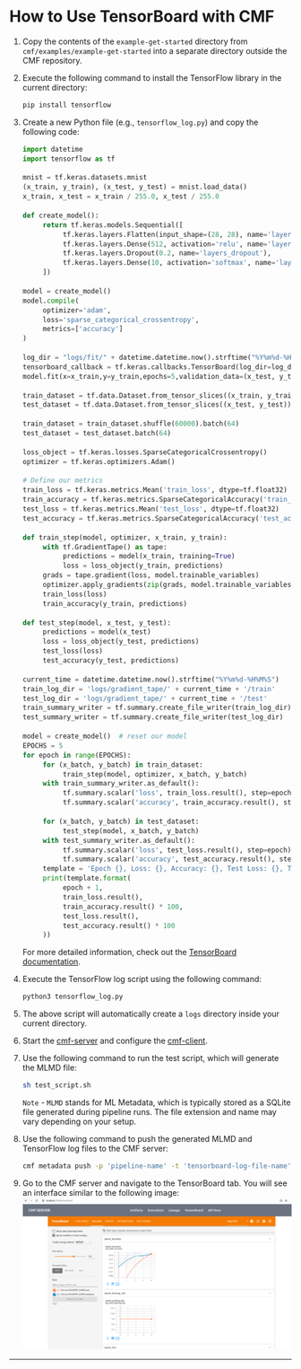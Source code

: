# How to Use TensorBoard with CMF

1. Copy the contents of the `example-get-started` directory from  
	`cmf/examples/example-get-started` into a separate directory outside the CMF repository.

2. Execute the following command to install the TensorFlow library in the
	current directory:
  	```bash
  	pip install tensorflow
  	```

3. Create a new Python file (e.g., `tensorflow_log.py`) and copy the following code:

	```python
	import datetime
	import tensorflow as tf

	mnist = tf.keras.datasets.mnist
	(x_train, y_train), (x_test, y_test) = mnist.load_data()
	x_train, x_test = x_train / 255.0, x_test / 255.0

	def create_model():
		 return tf.keras.models.Sequential([
			  tf.keras.layers.Flatten(input_shape=(28, 28), name='layers_flatten'),
			  tf.keras.layers.Dense(512, activation='relu', name='layers_dense'),
			  tf.keras.layers.Dropout(0.2, name='layers_dropout'),
			  tf.keras.layers.Dense(10, activation='softmax', name='layers_dense_2')
		 ])

	model = create_model()
	model.compile(
		 optimizer='adam',
		 loss='sparse_categorical_crossentropy',
		 metrics=['accuracy']
	)

	log_dir = "logs/fit/" + datetime.datetime.now().strftime("%Y%m%d-%H%M%S")
	tensorboard_callback = tf.keras.callbacks.TensorBoard(log_dir=log_dir, histogram_freq=1)
	model.fit(x=x_train,y=y_train,epochs=5,validation_data=(x_test, y_test),callbacks=[tensorboard_callback])

	train_dataset = tf.data.Dataset.from_tensor_slices((x_train, y_train))
	test_dataset = tf.data.Dataset.from_tensor_slices((x_test, y_test))

	train_dataset = train_dataset.shuffle(60000).batch(64)
	test_dataset = test_dataset.batch(64)

	loss_object = tf.keras.losses.SparseCategoricalCrossentropy()
	optimizer = tf.keras.optimizers.Adam()

	# Define our metrics
	train_loss = tf.keras.metrics.Mean('train_loss', dtype=tf.float32)
	train_accuracy = tf.keras.metrics.SparseCategoricalAccuracy('train_accuracy')
	test_loss = tf.keras.metrics.Mean('test_loss', dtype=tf.float32)
	test_accuracy = tf.keras.metrics.SparseCategoricalAccuracy('test_accuracy')

	def train_step(model, optimizer, x_train, y_train):
		 with tf.GradientTape() as tape:
			  predictions = model(x_train, training=True)
			  loss = loss_object(y_train, predictions)
		 grads = tape.gradient(loss, model.trainable_variables)
		 optimizer.apply_gradients(zip(grads, model.trainable_variables))
		 train_loss(loss)
		 train_accuracy(y_train, predictions)

	def test_step(model, x_test, y_test):
		 predictions = model(x_test)
		 loss = loss_object(y_test, predictions)
		 test_loss(loss)
		 test_accuracy(y_test, predictions)

	current_time = datetime.datetime.now().strftime("%Y%m%d-%H%M%S")
	train_log_dir = 'logs/gradient_tape/' + current_time + '/train'
	test_log_dir = 'logs/gradient_tape/' + current_time + '/test'
	train_summary_writer = tf.summary.create_file_writer(train_log_dir)
	test_summary_writer = tf.summary.create_file_writer(test_log_dir)

	model = create_model()  # reset our model
	EPOCHS = 5
	for epoch in range(EPOCHS):
		 for (x_batch, y_batch) in train_dataset:
			  train_step(model, optimizer, x_batch, y_batch)
		 with train_summary_writer.as_default():
			  tf.summary.scalar('loss', train_loss.result(), step=epoch)
			  tf.summary.scalar('accuracy', train_accuracy.result(), step=epoch)

		 for (x_batch, y_batch) in test_dataset:
			  test_step(model, x_batch, y_batch)
		 with test_summary_writer.as_default():
			  tf.summary.scalar('loss', test_loss.result(), step=epoch)
			  tf.summary.scalar('accuracy', test_accuracy.result(), step=epoch)
		 template = 'Epoch {}, Loss: {}, Accuracy: {}, Test Loss: {}, Test Accuracy: {}'
		 print(template.format(
			  epoch + 1,
			  train_loss.result(),
			  train_accuracy.result() * 100,
			  test_loss.result(),
			  test_accuracy.result() * 100
		 ))
	```

	For more detailed information, check out the [TensorBoard documentation](https://www.tensorflow.org/tensorboard/get_started).

4. Execute the TensorFlow log script using the following command:
	```bash
	python3 tensorflow_log.py
	```

5. The above script will automatically create a `logs` directory inside your current directory.

6. Start the [cmf-server](./../cmf_server/index.md) and configure the [cmf-client](index.md).

7. Use the following command to run the test script, which will generate the MLMD file:
	```bash
	sh test_script.sh
	```
	`Note` - `MLMD` stands for ML Metadata, which is typically stored as a SQLite file generated during pipeline runs. The file extension and name may vary depending on your setup.

8. Use the following command to push the generated MLMD and TensorFlow log files to the CMF server:
	```bash
	cmf metadata push -p 'pipeline-name' -t 'tensorboard-log-file-name'
	```

9. Go to the CMF server and navigate to the TensorBoard tab. You will see an interface similar to the following image:  
	![image](../assets/Tensorboard.png)

---
